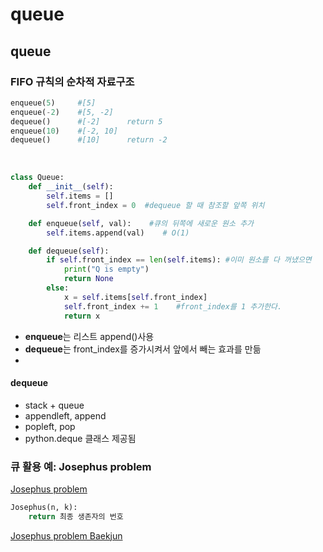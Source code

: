 # queue

## queue
### FIFO 규칙의 순차적 자료구조

```py
enqueue(5)     #[5]
enqueue(-2)    #[5, -2]
dequeue()      #[-2]      return 5
enqueue(10)    #[-2, 10]  
dequeue()      #[10]      return -2
```
<br>

```python
class Queue:
    def __init__(self):
        self.items = []
        self.front_index = 0  #dequeue 할 때 참조할 앞쪽 위치

    def enqueue(self, val):    #큐의 뒤쪽에 새로운 원소 추가
        self.items.append(val)    # O(1)

    def dequeue(self):    
        if self.front_index == len(self.items): #이미 원소를 다 꺼냈으면
            print("Q is empty")
            return None
        else:
            x = self.items[self.front_index]
            self.front_index += 1    #front_index를 1 추가한다.
            return x

```
- **enqueue**는 리스트 append()사용
- **dequeue**는 front_index를 증가시켜서 앞에서 빼는 효과를 만듦
- 

#### dequeue 
- stack + queue
- appendleft, append
- popleft, pop
- python.deque 클래스 제공됨

### 큐 활용 예: Josephus problem
[Josephus problem](https://ko.wikipedia.org/wiki/%EC%9A%94%EC%84%B8%ED%91%B8%EC%8A%A4_%EB%AC%B8%EC%A0%9C)

```python
Josephus(n, k):
    return 최종 생존자의 번호
```

[Josephus problem Baekjun](hhttps://www.acmicpc.net/problem/11866)